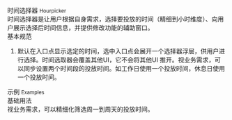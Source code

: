 <div class="mb40">
    <div class="fontsize-20">时间选择器 <small>Hourpicker</small></div>
    <div class="color-999 mt4">时间选择器是让用户根据自身需求，选择要投放的时间（精细到小时维度）、向用户展示选择后时间信息，并提供修改功能的辅助窗口。</div>
</div>

<div class="usage mb40">
    <div>基本规范</div>
    <ol>
        <li>默认在入口点显示选定的时间，选中入口点会展开一个选择器浮层，供用户进行选择。时间选取器会覆盖其他UI，它不会将其他UI 推开。视业务需求，可以同步设置两个时间段的投放时间。如工作日使用一个投放时间，休息日使用一个投放时间。</li>
    </ol>
</div>

<div class="fontsize-16 mb10">示例 <small>Examples</small></div>

<div class="example">
    <div class="content">
        <div class="content-header">
            <div>基础用法</div>
            <div class="color-999 mt6 hide"></div>
        </div>
        <div class="content-body">
            <div bx-name="components/hourpicker" data-simplify="true" data-value="12345,60"></div>
        </div>
    </div>
</div>

<div class="example">
    <div class="content">
        <div class="content-header">
            <div>视业务需求，可以精细化筛选周一到周天的投放时间。</div>
        </div>
        <div class="content-body">
            <div bx-name="components/hourpicker" data-value="1234560"></div>
        </div>
    </div>
</div>

<script type="text/javascript">
    require(['brix/loader'], function(Loader) {
        Loader.boot(function() {
            var instance = Loader.query('components/hourpicker')[0]
            // instance.shortcut('0123456')
        })
    })
</script>